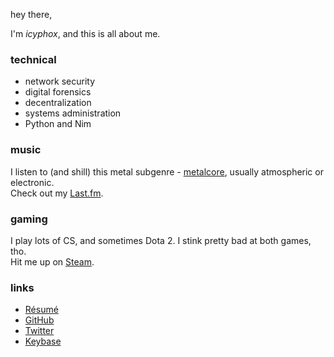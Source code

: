 hey there,

I'm *icyphox*, and this is all about me.

### technical
- network security
- digital forensics
- decentralization
- systems administration
- Python and Nim

### music
I listen to (and shill) this metal subgenre - [metalcore](https://en.wikipedia.org/wiki/Metalcore), usually atmospheric or electronic.  
Check out my [Last.fm](https://www.last.fm/user/Icyphox).

### gaming
I play lots of CS, and sometimes Dota 2. I stink pretty bad at both games, tho.  
Hit me up on [Steam](https://steamcommunity.com/id/icyphox).

### links

- [R&eacute;sum&eacute;](https://xix.ph0x.me/resume.pdf)
- [GitHub](https://github.com/icyphox)
- [Twitter](https://twitter.com/icyphox)
- [Keybase](https://keybase.io/icyphox)

